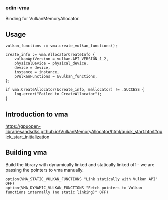 ### odin-vma

Binding for VulkanMemoryAllocator.

## Usage

```
vulkan_functions := vma.create_vulkan_functions();

create_info := vma.AllocatorCreateInfo {
	vulkanApiVersion = vulkan.API_VERSION_1_2,
	physicalDevice = physical_device,
	device = device,
	instance = instance,
	pVulkanFunctions = &vulkan_functions,
};

if vma.CreateAllocator(&create_info, &allocator) != .SUCCESS {
	log.error("Failed to CreateAllocator");
}

```

## Introduction to vma
https://gpuopen-librariesandsdks.github.io/VulkanMemoryAllocator/html/quick_start.html#quick_start_initialization

## Building vma
Build the library with dynamically linked and statically linked off - we are passing the pointers to vma manually.

```
option(VMA_STATIC_VULKAN_FUNCTIONS "Link statically with Vulkan API" OFF)
option(VMA_DYNAMIC_VULKAN_FUNCTIONS "Fetch pointers to Vulkan functions internally (no static linking)" OFF)
```
